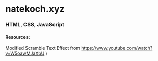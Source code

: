 # natekoch.xyz

### HTML, CSS, JavaScript

#### Resources:
Modified Scramble Text Effect from https://www.youtube.com/watch?v=W5oawMJaXbU \
